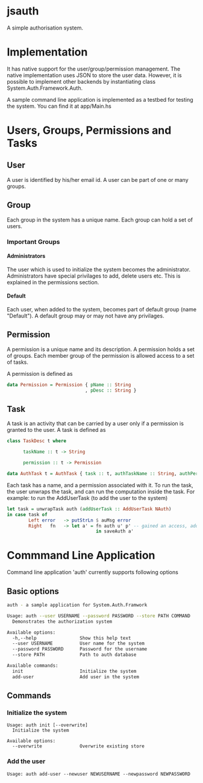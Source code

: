 jsauth
======

A simple authorisation system.



# Implementation

It has native support for the user/group/permission management. The
native implementation uses JSON to store the user data. However, it is
possible to implement other backends by instantiating class
System.Auth.Framework.Auth.

A sample command line application is implemented as a testbed for
testing the system. You can find it at app/Main.hs


# Users, Groups, Permissions and Tasks

## User

A user is identified by his/her email id. A user can be part of one or
many groups.


## Group

Each group in the system has a unique name. Each group can hold a set
of users.

### Important Groups

#### Administrators
The user which is used to initialize the system becomes the
administrator. Administrators have special privilages to add, delete
users etc. This is explained in the permissions section.

#### Default
Each user, when added to the system, becomes part of default group
(name "Default"). A default group may or may not have any privilages.

## Permission
A permission is a unique name and its description. A permission holds
a set of groups. Each member group of the permission is allowed access 
to a set of tasks.

A permission is defined as

``` haskell
data Permission = Permission { pName :: String
                             , pDesc :: String }
```

## Task
A task is an activity that can be carried by a user only if a permission
is granted to the user. A task is defined as

``` haskell
class TaskDesc t where

      taskName :: t -> String

      permission :: t -> Permission

data AuthTask t = AuthTask { task :: t, authTaskName :: String, authPerm :: Permission }

```
Each task has a name, and a permission associated with it. To run the
task, the user unwraps the task, and can run the computation inside
the task. For example: to run the AddUserTask (to add the user to the system)

``` haskell
let task = unwrapTask auth (addUserTask :: AddUserTask NAuth)
in case task of
        Left error   -> putStrLn $ auMsg error
        Right   fn   -> let a' = fn auth u' p' -- gained an access, add user here
                                 in saveAuth a'

```

# Commmand Line Application

Command line application 'auth' currently supports following options

## Basic options

``` bash
auth - a sample application for System.Auth.Framwork

Usage: auth --user USERNAME --password PASSWORD --store PATH COMMAND
  Demonstrates the authorization system

Available options:
  -h,--help                Show this help text
  --user USERNAME          User name for the system
  --password PASSWORD      Password for the username
  --store PATH             Path to auth database

Available commands:
  init                     Initialize the system
  add-user                 Add user in the system

```

## Commands

### Initialize the system
```
Usage: auth init [--overwrite]
  Initialize the system

Available options:
  --overwrite              Overwrite existing store

```

### Add the user

```
Usage: auth add-user --newuser NEWUSERNAME --newpassword NEWPASSWORD
```
